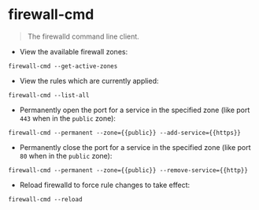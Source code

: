 # firewall-cmd

> The firewalld command line client.

- View the available firewall zones:

`firewall-cmd --get-active-zones`

- View the rules which are currently applied:

`firewall-cmd --list-all`

- Permanently open the port for a service in the specified zone (like port `443` when in the `public` zone):

`firewall-cmd --permanent --zone={{public}} --add-service={{https}}`

- Permanently close the port for a service in the specified zone (like port `80` when in the `public` zone):

`firewall-cmd --permanent --zone={{public}} --remove-service={{http}}`

- Reload firewalld to force rule changes to take effect:

`firewall-cmd --reload`

